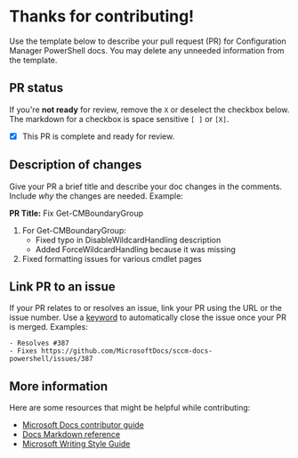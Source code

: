 # Thanks for contributing!

Use the template below to describe your pull request (PR) for Configuration Manager PowerShell docs. You may delete any unneeded information from the template.

## PR status

If you're **not ready** for review, remove the `X` or deselect the checkbox below. The markdown for a checkbox is space sensitive `[ ]` or `[X]`.

- [X] This PR is complete and ready for review.


## Description of changes

Give your PR a brief title and describe your doc changes in the comments. Include *why* the changes are needed. Example:

**PR Title:** Fix Get-CMBoundaryGroup

1. For Get-CMBoundaryGroup:
   - Fixed typo in DisableWildcardHandling description
   - Added ForceWildcardHandling because it was missing
1. Fixed formatting issues for various cmdlet pages

## Link PR to an issue

If your PR relates to or resolves an issue, link your PR using the URL or the issue number. Use a [keyword](https://docs.github.com/en/issues/tracking-your-work-with-issues/linking-a-pull-request-to-an-issue#linking-a-pull-request-to-an-issue-using-a-keyword) to automatically close the issue once your PR is merged. Examples:

```
- Resolves #387
- Fixes https://github.com/MicrosoftDocs/sccm-docs-powershell/issues/387
```

## More information

Here are some resources that might be helpful while contributing:
- [Microsoft Docs contributor guide](https://docs.microsoft.com/contribute/)
- [Docs Markdown reference](https://docs.microsoft.com/contribute/markdown-reference)
- [Microsoft Writing Style Guide](https://docs.microsoft.com/style-guide/welcome/)
